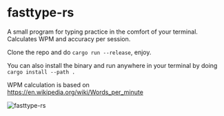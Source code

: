 # fasttype-rs
A small program for typing practice in the comfort of your terminal.
Calculates WPM and accuracy per session.

Clone the repo and do ```cargo run --release```, enjoy.

You can also install the binary and run anywhere in your terminal by doing
```cargo install --path .```

WPM calculation is based on https://en.wikipedia.org/wiki/Words_per_minute

![fasttype-rs](fasttype-rs.gif)
